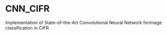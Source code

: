 # CNN_CIFR
Implementation of  State-of-the-Art Convolutional Neural Network forimage classification in CIFR
